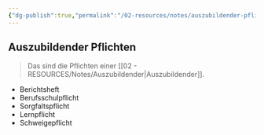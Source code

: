 ```yaml
---
{"dg-publish":true,"permalink":"/02-resources/notes/auszubildender-pflichten/","tags":["GFN/LF01","ausbildung/gfn/ap1"],"noteIcon":"","updated":"2025-10-29T12:59:02.974+01:00"}
---
```


## Auszubildender Pflichten 
> Das sind die Pflichten einer [[02 - RESOURCES/Notes/Auszubildender\|Auszubildender]].


- Berichtsheft
- Berufsschulpflicht
- Sorgfaltspflicht
- Lernpflicht
- Schweigepflicht

